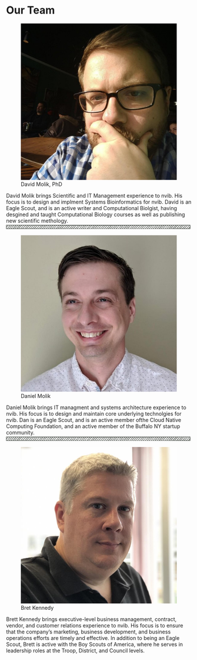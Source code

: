 <link rel="stylesheet" href="/assets/css/styles.css">
<script src="/assets/js/document_include.js"></script> 

<h1>Our Team</h1>

<span id="David">
  <figure>
    <img src="/assets/team/dave.jpg" alt="David Molik">
    <figcaption>David Molik, PhD</figcaption>
  </figure>
David Molik brings Scientific and IT Management experience to nvib. His focus is to design and implment Systems Bioinformatics for nvib. David is an Eagle Scout, and is an active writer and Computational Biolgist, having desgined and taught Computational Biology courses as well as publishing new scientific methology.
</span>

<img src="/assets/box.png">

<span id="Dan">
  <figure>
    <img src="/assets/team/dan.jpg" alt="Daniel Molik">
    <figcaption>Daniel Molik</figcaption>
  </figure>
Daniel Molik brings IT managment and systems architecture experience to nvib. His focus is to design and maintain core underlying technolgies for nvib. Dan is an Eagle Scout, and is an active member ofthe Cloud Native Computing Foundation, and an active member of the Buffalo NY startup community.
</span>

<img src="/assets/box.png">

<span id="Brett">
  <figure>
    <img src="/assets/team/brett.jpg" alt="Brett Kennedy">
    <figcaption>Bret Kennedy</figcaption>
  </figure>
Brett Kennedy brings executive-level business management, contract, vendor, and customer relations experience to nvib. His focus is to ensure that the company’s marketing, business development, and business operations efforts are timely and effective. In addition to being an Eagle Scout, Brett is active with the Boy Scouts of America, where he serves in leadership roles at the Troop, District, and Council levels.

</span>

<script>
document.include('/assets/menu.html')
</script>
